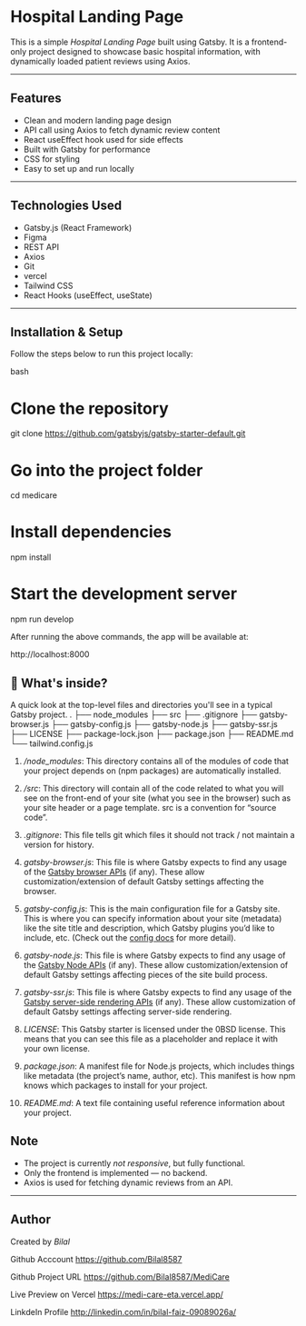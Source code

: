 # Hospital Landing Page

This is a simple *Hospital Landing Page* built using Gatsby. It is a frontend-only project designed to showcase basic hospital information, with dynamically loaded patient reviews using Axios.

---

## Features

- Clean and modern landing page design
- API call using Axios to fetch dynamic review content
- React useEffect hook used for side effects
- Built with Gatsby for performance
- CSS for styling
- Easy to set up and run locally

---

## Technologies Used

- Gatsby.js (React Framework)
- Figma
- REST API
- Axios
- Git
- vercel
- Tailwind CSS
- React Hooks (useEffect, useState)

---

## Installation & Setup

Follow the steps below to run this project locally:

bash
# Clone the repository
git clone https://github.com/gatsbyjs/gatsby-starter-default.git

# Go into the project folder
cd medicare

# Install dependencies
npm install

# Start the development server
npm run develop


After running the above commands, the app will be available at:


http://localhost:8000

## 🧐 What's inside?

A quick look at the top-level files and directories you'll see in a typical Gatsby project.
    .
    ├── node_modules
    ├── src
    ├── .gitignore
    ├── gatsby-browser.js
    ├── gatsby-config.js
    ├── gatsby-node.js
    ├── gatsby-ssr.js
    ├── LICENSE
    ├── package-lock.json
    ├── package.json
    ├── README.md
    └── tailwind.config.js

1.  */node_modules*: This directory contains all of the modules of code that your project depends on (npm packages) are automatically installed.

2.  */src*: This directory will contain all of the code related to what you will see on the front-end of your site (what you see in the browser) such as your site header or a page template. src is a convention for “source code”.

3.  *.gitignore*: This file tells git which files it should not track / not maintain a version for history.

4.  *gatsby-browser.js*: This file is where Gatsby expects to find any usage of the [Gatsby browser APIs](https://www.gatsbyjs.com/docs/reference/config-files/gatsby-browser/) (if any). These allow customization/extension of default Gatsby settings affecting the browser.

5.  *gatsby-config.js*: This is the main configuration file for a Gatsby site. This is where you can specify information about your site (metadata) like the site title and description, which Gatsby plugins you’d like to include, etc. (Check out the [config docs](https://www.gatsbyjs.com/docs/reference/config-files/gatsby-config/) for more detail).

6.  *gatsby-node.js*: This file is where Gatsby expects to find any usage of the [Gatsby Node APIs](https://www.gatsbyjs.com/docs/reference/config-files/gatsby-node/) (if any). These allow customization/extension of default Gatsby settings affecting pieces of the site build process.

7.  *gatsby-ssr.js*: This file is where Gatsby expects to find any usage of the [Gatsby server-side rendering APIs](https://www.gatsbyjs.com/docs/reference/config-files/gatsby-ssr/) (if any). These allow customization of default Gatsby settings affecting server-side rendering.

8.  *LICENSE*: This Gatsby starter is licensed under the 0BSD license. This means that you can see this file as a placeholder and replace it with your own license.

9.  *package.json*: A manifest file for Node.js projects, which includes things like metadata (the project’s name, author, etc). This manifest is how npm knows which packages to install for your project.

10.  *README.md*: A text file containing useful reference information about your project.



##  Note
- The project is currently *not responsive*, but fully functional.
- Only the frontend is implemented — no backend.
- Axios is used for fetching dynamic reviews from an API.

---
##  Author 

Created by *Bilal* 

Github Acccount 
https://github.com/Bilal8587

Github Project URL
https://github.com/Bilal8587/MediCare

Live Preview on Vercel
https://medi-care-eta.vercel.app/

LinkdeIn Profile
http://linkedin.com/in/bilal-faiz-09089026a/